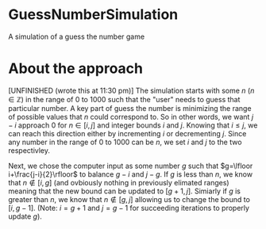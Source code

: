 # GuessNumberSimulation
A simulation of a guess the number game

# About the approach
[UNFINISHED (wrote this at 11:30 pm)]
The simulation starts with some $n$ ($n\in\mathbb{Z}$) in the range of 0 to 1000 such that the "user" needs to guess that particular number. A key part of guess the number is minimizing the range of possible values that $n$ could correspond to. So in other words, we want $j-i$ approach 0 for $n\in[i,j]$ and integer bounds $i$ and $j$. Knowing that $i\le{j}$, we can reach this direction either by incrementing $i$ or decrementing $j$. Since any number in the range of 0 to 1000 can be $n$, we set $i$ and $j$ to the two respectivley. 

Next, we chose the computer input as some number $g$ such that $g=\lfloor i+\frac{j-i}{2}\rfloor$ to balance $g-i$ and $j-g$. If $g$ is less than $n$, we know that $n\notin[i,g]$ (and ovbiously nothing in previously elimated ranges) meaning that the new bound can be updated to $[g+1,j]$. Simiarly if $g$ is greater than $n$, we know that $n\notin[g,j]$ allowing us to change the bound to $[i, g-1]$. (Note: $i=g+1$ and $j=g-1$ for succeeding iterations to properly update $g$). 
